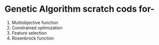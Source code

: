 # Genetic Algorithm scratch cods for-
1. Multiobjective function
2. Constrained optimization
3. Feature selection
4. Rosenbrock function
